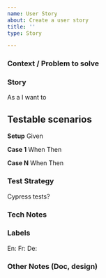 ```yaml
---
name: User Story
about: Create a user story
title: ''
type: Story

---
```


### Context / Problem to solve 


### Story
As a 
I want to 

## Testable scenarios

**Setup**
Given

**Case 1**
When 
Then 

**Case N**
When 
Then 

### Test Strategy
Cypress tests?

### Tech Notes

### Labels 
En: 
Fr: 
De: 

### Other Notes (Doc, design)


